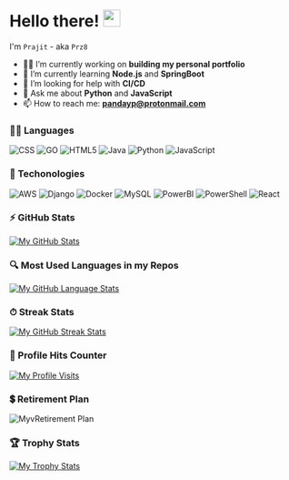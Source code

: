 # Hello there! <img src="https://raw.githubusercontent.com/MartinHeinz/MartinHeinz/master/wave.gif" width="30px"> 

I'm `Prajit` - aka `Prz8`

- 👨‍💻 I’m currently working on **building my personal portfolio**
- 🌱 I’m currently learning **Node.js** and **SpringBoot**
- 🤔 I’m looking for help with **CI/CD**
- 💬 Ask me about **Python** and **JavaScript** 
- 📫 How to reach me: **pandayp@protonmail.com**


### 👨‍💻 Languages

![CSS](https://img.shields.io/badge/CSS-239120?&style=for-the-badge&logo=css3&logoColor=white)
![GO](https://img.shields.io/badge/Go-00ADD8?style=for-the-badge&logo=go&logoColor=white)
![HTML5](https://img.shields.io/badge/HTML5-E34F26?style=for-the-badge&logo=html5&logoColor=white)
![Java](https://img.shields.io/badge/Java-ED8B00?style=for-the-badge&logo=java&logoColor=white)
![Python](https://img.shields.io/badge/Python-3776AB?style=for-the-badge&logo=python&logoColor=white)
![JavaScript](https://img.shields.io/badge/JavaScript-323330?style=for-the-badge&logo=javascript&logoColor=F7DF1E)


### 🚀 Techonologies

![AWS](https://img.shields.io/badge/Amazon_AWS-FF9900?style=for-the-badge&logo=amazonaws&logoColor=white)
![Django](https://img.shields.io/badge/Django-092E20?style=for-the-badge&logo=django&logoColor=green)
![Docker](https://img.shields.io/badge/Docker-2CA5E0?style=for-the-badge&logo=docker&logoColor=white)
![MySQL](https://img.shields.io/badge/MySQL-005C84?style=for-the-badge&logo=mysql&logoColor=white)
![PowerBI](https://img.shields.io/badge/PowerBI-F2C811?style=for-the-badge&logo=Power%20BI&logoColor=white)
![PowerShell](https://img.shields.io/badge/powershell-5391FE?style=for-the-badge&logo=powershell&logoColor=white)
![React](https://img.shields.io/badge/React-20232A?style=for-the-badge&logo=react&logoColor=61DAFB)


### ⚡ GitHub Stats
[![My GitHub Stats](https://github-readme-stats.vercel.app/api/?username=prz8&count_private=true&theme=dark&showicons=true)]()

### 🔍 Most Used Languages in my Repos
[![My GitHub Language Stats](https://github-readme-stats.vercel.app/api/top-langs/?username=prz8&langs_count=5&theme=dark)]()

### ⏱ Streak Stats

[![My GitHub Streak Stats](https://github-readme-streak-stats.herokuapp.com/?user=prz8)]()

### 🎯 Profile Hits Counter

[![My Profile Visits](https://hits.seeyoufarm.com/api/count/incr/badge.svg?url=https%3A%2F%2Fgithub.com%2Fprz81212%2Fhit-counter8)]()

### 💲 Retirement Plan

![MyvRetirement Plan](https://img.shields.io/badge/Xrp-black?style=for-the-badge&logo=xrp&logoColor=white)


### 🏆 Trophy Stats

[![My Trophy Stats](https://github-profile-trophy.vercel.app/?username=prz8)]()



